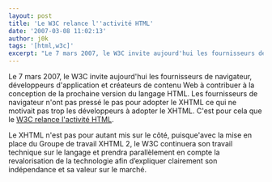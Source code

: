 ```yaml
---
layout: post
title: 'Le W3C relance l''activité HTML'
date: '2007-03-08 11:02:13'
author: j0k
tags: '[html,w3c]'
excerpt: "Le 7 mars 2007, le W3C invite aujourd'hui les fournisseurs de navigateur, développeurs d'application et créateurs de contenu Web à contribuer à la conception de la prochaine version du langage HTML.     \nLes fournisseurs de navigateur n'ont pas pressé le pas pour adopter le XHTML ce qui ne motivait pas trop les développeurs à adopter le XHTML. C'est pour cela que      …"
---
```


Le 7 mars 2007, le W3C invite aujourd'hui les fournisseurs de navigateur, développeurs d'application et créateurs de contenu Web à contribuer à la conception de la prochaine version du langage HTML.
Les fournisseurs de navigateur n'ont pas pressé le pas pour adopter le XHTML ce qui ne motivait pas trop les développeurs à adopter le XHTML. C'est pour cela que le [W3C relance l'activité HTML](http://www.w3.org/2007/03/html-pressrelease).

Le XHTML n'est pas pour autant mis sur le côté, puisque'avec la mise en place du Groupe de travail XHTML 2, le W3C continuera son travail technique sur le langage et prendra parallèlement en compte la revalorisation de la technologie afin d’expliquer clairement son indépendance et sa valeur sur le marché.
